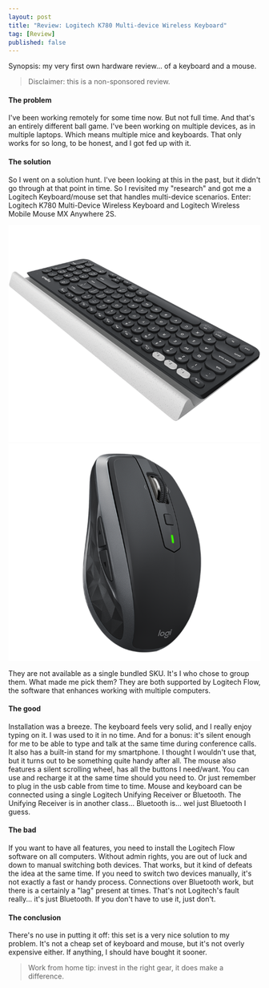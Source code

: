 ```yaml
---
layout: post
title: "Review: Logitech K780 Multi-device Wireless Keyboard"
tag: [Review]
published: false
---
```

Synopsis: my very first own hardware review... of a keyboard and a mouse.

> Disclaimer: this is a non-sponsored review.

#### The problem
I've been working remotely for some time now. But not full time. And that's an entirely different ball game. I've been working on multiple devices, as in multiple laptops. Which means multiple mice and keyboards. That only works for so long, to be honest, and I got fed up with it.

#### The solution
So I went on a solution hunt. I've been looking at this in the past, but it didn't go through at that point in time.  So I revisited my "research" and got me a Logitech Keyboard/mouse set that handles multi-device scenarios. Enter: Logitech K780 Multi-Device Wireless Keyboard and Logitech Wireless Mobile Mouse MX Anywhere 2S.

![Logitech K780](/img/k780-multi-device-keyboard.png)
![Logitech MX Anywhere 2S](/img/mx-anywhere-2s.png)

They are not available as a single bundled SKU. It's I who chose to group them. What made me pick them? They are both supported by Logitech Flow, the software that enhances working with multiple computers.

#### The good
Installation was a breeze. The keyboard feels very solid, and I really enjoy typing on it. I was used to it in no time. And for a bonus: it's silent enough for me to be able to type and talk at the same time during conference calls. It also has a built-in stand for my smartphone. I thought I wouldn't use that, but it turns out to be something quite handy after all.
The mouse also features a silent scrolling wheel, has all the buttons I need/want. You can use and recharge it at the same time should you need to. Or just remember to plug in the usb cable from time to time.
Mouse and keyboard can be connected using a single Logitech Unifying Receiver or Bluetooth. The Unifying Receiver is in another class... Bluetooth is... wel just Bluetooth I guess.

#### The bad
If you want to have all features, you need to install the Logitech Flow software on all computers. Without admin rights, you are out of luck and down to manual switching both devices. That works, but it kind of defeats the idea at the same time. If you need to switch two devices manually, it's not exactly a fast or handy process.
Connections over Bluetooth work, but there is a certainly a "lag" present at times. That's not Logitech's fault really... it's just Bluetooth. If you don't have to use it, just don't.

#### The conclusion
There's no use in putting it off: this set is a very nice solution to my problem.  It's not a cheap set of keyboard and mouse, but it's not overly expensive either. If anything, I should have bought it sooner.

> Work from home tip: invest in the right gear, it does make a difference.
